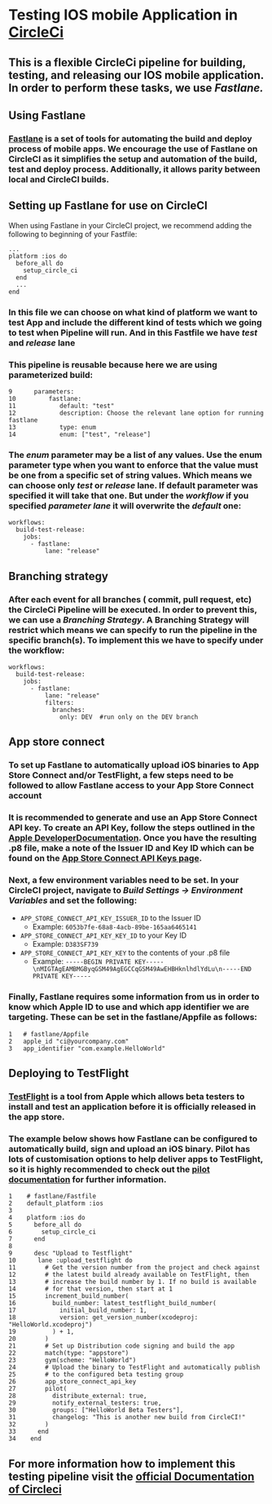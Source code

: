 # Testing IOS mobile Application in [CircleCi](https://circleci.com/)

## This is a flexible CircleCi pipeline for building, testing, and releasing our IOS mobile application. In order to perform these tasks, we use _Fastlane._

## Using Fastlane
### [Fastlane](https://fastlane.tools/)  is a set of tools for automating the build and deploy process of mobile apps. We encourage the use of Fastlane on CircleCI as it simplifies the setup and automation of the build, test and deploy process. Additionally, it allows parity between local and CircleCI builds.

## Setting up Fastlane for use on CircleCI
When using Fastlane in your CircleCI project, we recommend adding the following to beginning of your Fastfile:
```
...
platform :ios do
  before_all do
    setup_circle_ci
  end
  ...
end
```
### In this file we can choose on what kind of platform we want to test App and include the different kind of tests which we going to test when Pipeline will run. And in this Fastfile we have _test_ and _release_ lane
### This pipeline is reusable because here we are using parameterized build:
```
9      parameters:
10         fastlane:
11            default: "test"
12            description: Choose the relevant lane option for running fastlane
13            type: enum
14            enum: ["test", "release"]
```
### The _enum_ parameter may be a list of any values. Use the enum parameter type when you want to enforce that the value must be one from a specific set of string values. Which means we can choose only _test_ or _release_ lane. If default parameter was specified it will take that one. But under the _workflow_ if you specified _parameter lane_ it will overwrite the _default_ one:
```
workflows:
  build-test-release:
    jobs:
      - fastlane:
          lane: "release"
```
## Branching strategy
### After each event for all branches ( commit, pull request, etc) the CircleCi Pipeline will be executed. In order to prevent this, we can use a _Branching Strategy_. A Branching Strategy will restrict which means we can specify to run the pipeline in the specific branch(s). To implement this we have to specify under the workflow:
```
workflows:
  build-test-release:
    jobs:
      - fastlane:
          lane: "release"
          filters:
            branches:
              only: DEV  #run only on the DEV branch
```
## App store connect
### To set up Fastlane to automatically upload iOS binaries to App Store Connect and/or TestFlight, a few steps need to be followed to allow Fastlane access to your App Store Connect account

### It is recommended to generate and use an App Store Connect API key. To create an API Key, follow the steps outlined in the [Apple DeveloperDocumentation](https://developer.apple.com/documentation/appstoreconnectapi/creating_api_keys_for_app_store_connect_api). Once you have the resulting .p8 file, make a note of the Issuer ID and Key ID which can be found on the [App Store Connect API Keys page](https://appstoreconnect.apple.com/login?targetUrl=%2Faccess%2Fapi&authResult=FAILED).

### Next, a few environment variables need to be set. In your CircleCI project, navigate to _Build Settings -> Environment Variables_ and set the following:
- `APP_STORE_CONNECT_API_KEY_ISSUER_ID`  to the Issuer ID
     - Example: `6053b7fe-68a8-4acb-89be-165aa6465141`
- `APP_STORE_CONNECT_API_KEY_KEY_ID` to your Key ID
     - Example: `D383SF739`
- `APP_STORE_CONNECT_API_KEY_KEY` to the contents of your .p8 file
     - Example: `-----BEGIN PRIVATE KEY-----\nMIGTAgEAMBMGByqGSM49AgEGCCqGSM49AwEHBHknlhdlYdLu\n-----END PRIVATE KEY-----`

### Finally, Fastlane requires some information from us in order to know which Apple ID to use and which app identifier we are targeting. These can be set in the fastlane/Appfile as follows:
```
1   # fastlane/Appfile
2   apple_id "ci@yourcompany.com"
3   app_identifier "com.example.HelloWorld"

```
## Deploying to TestFlight
### [TestFlight](https://developer.apple.com/testflight/) is a tool from Apple which allows beta testers to install and test an application before it is officially released in the app store.
### The example below shows how Fastlane can be configured to automatically build, sign and upload an iOS binary. Pilot has lots of customisation options to help deliver apps to TestFlight, so it is highly recommended to check out the [pilot documentation](https://docs.fastlane.tools/actions/pilot/) for further information.
```
1    # fastlane/Fastfile
2    default_platform :ios
3
4    platform :ios do
5      before_all do
6        setup_circle_ci
7      end
8
9      desc "Upload to Testflight"
10      lane :upload_testflight do
11        # Get the version number from the project and check against
12        # the latest build already available on TestFlight, then
13        # increase the build number by 1. If no build is available
14        # for that version, then start at 1
15        increment_build_number(
16          build_number: latest_testflight_build_number(
17            initial_build_number: 1,
18            version: get_version_number(xcodeproj: "HelloWorld.xcodeproj")
19          ) + 1,
20        )
21        # Set up Distribution code signing and build the app
22        match(type: "appstore")
23        gym(scheme: "HelloWorld")
24        # Upload the binary to TestFlight and automatically publish
25        # to the configured beta testing group
26        app_store_connect_api_key
27        pilot(
28          distribute_external: true,
29          notify_external_testers: true,
30          groups: ["HelloWorld Beta Testers"],
31          changelog: "This is another new build from CircleCI!"
32        )
33      end
34    end

```
  


## For more information how to implement this testing pipeline visit the [official Documentation of Circleci](https://circleci.com/docs/2.0/testing-ios/)




